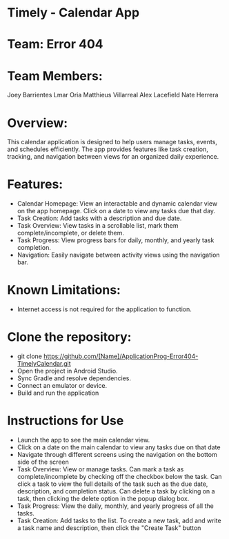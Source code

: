 # Timely - Calendar App
# Team: Error 404

# Team Members:
Joey Barrientes
Lmar Oria
Matthieus Villarreal
Alex Lacefield
Nate Herrera

# Overview:
This calendar application is designed to help users manage tasks, events, and schedules efficiently. The app provides features like task creation, tracking, and navigation between views for an organized daily experience.

# Features:
- Calendar Homepage: View an interactable and dynamic calendar view on the app homepage. Click on a date to view any tasks due that day.
- Task Creation: Add tasks with a description and due date.
- Task Overview: View tasks in a scrollable list, mark them complete/incomplete, or delete them.
- Task Progress: View progress bars for daily, monthly, and yearly task completion.
- Navigation: Easily navigate between activity views using the navigation bar.

# Known Limitations:
- Internet access is not required for the application to function.

# Clone the repository:
- git clone https://github.com/[Name]/ApplicationProg-Error404-TimelyCalendar.git
- Open the project in Android Studio.
- Sync Gradle and resolve dependencies.
- Connect an emulator or device.
- Build and run the application

# Instructions for Use
- Launch the app to see the main calendar view.
- Click on a date on the main calendar to view any tasks due on that date
- Navigate through different screens using the navigation on the bottom side of the screen
- Task Overview: View or manage tasks. Can mark a task as complete/incomplete by checking off the checkbox below the task. Can click a task to view the full details of the task such as the due date, description, and completion status. Can delete a task by clicking on a task, then clicking the delete option in the popup dialog box.
- Task Progress: View the daily, monthly, and yearly progress of all the tasks.
- Task Creation: Add tasks to the list. To create a new task, add and write a task name and description, then click the "Create Task" button